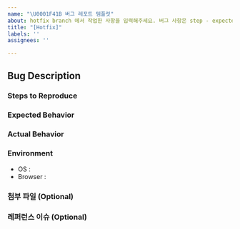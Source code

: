```yaml
---
name: "\U0001F41B 버그 레포트 템플릿"
about: hotfix branch 에서 작업한 사항을 입력해주세요. 버그 사항은 step - expected - actual 형식으로 작성 됩니다.
title: "[Hotfix]"
labels: ''
assignees: ''

---
```


## Bug Description

### Steps to Reproduce 

### Expected Behavior 

### Actual Behavior

### Environment 
- OS : 
- Browser : 

### 첨부 파일 (Optional)

### 레퍼런스 이슈 (Optional)
